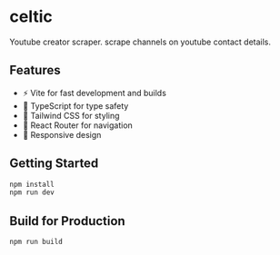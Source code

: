 # celtic

Youtube creator scraper. scrape channels on youtube contact details.

## Features

- ⚡ Vite for fast development and builds
- 🔷 TypeScript for type safety
- 🎨 Tailwind CSS for styling
- 🧭 React Router for navigation
- 📱 Responsive design

## Getting Started

```bash
npm install
npm run dev
```

## Build for Production

```bash
npm run build
```